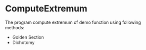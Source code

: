 # ComputeExtremum

The program compute extremum of demo function using following methods:

* Golden Section
* Dichotomy
